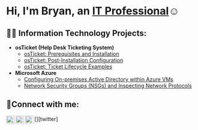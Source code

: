 <h1>Hi, I'm Bryan, an <a href="https://linkedin.com/in/bryan-arciga-05a323330">IT Professional</a>☺</h1>

<h2>👨‍💻 Information Technology Projects:</h2>

- <b>osTicket (Help Desk Ticketing System)</b>
  - [osTicket: Prerequisites and Installation](https://github.com/bryanarciga/osticket-prereqs)
  - [osTicket: Post-Installation Configuration](https://github.com/bryanarciga/post-install-config)
  - [osTicket: Ticket Lifecycle Examples](https://github.com/bryanarciga/ticket-lifecycle)
- <b>Microsoft Azure</b>
  - [Configuring On-premises Active Directory within Azure VMs](https://github.com/bryanarciga/configure-ad)
  - [Network Security Groups (NSGs) and Inspecting Network Protocols](https://github.com/bryanarciga/azure-network-protocols)

<h2>🤳Connect with me:</h2>

[<img align="left" alt="Bryan | Twitter" width="22px" src="https://cdn.jsdelivr.net/npm/simple-icons@v3/icons/twitter.svg" />][twitter]
[<img align="left" alt="Bryan | LinkedIn" width="22px" src="https://cdn.jsdelivr.net/npm/simple-icons@v3/icons/linkedin.svg" />][linkedin]
[<img align="left" alt="Bryan | Instagram" width="22px" src="https://cdn.jsdelivr.net/npm/simple-icons@v3/icons/instagram.svg" />][instagram]

[instagram]: https://www.instagram.com/bryannn3_
[linkedin]: https://linkedin.com/in/bryan-arciga-05a323330
